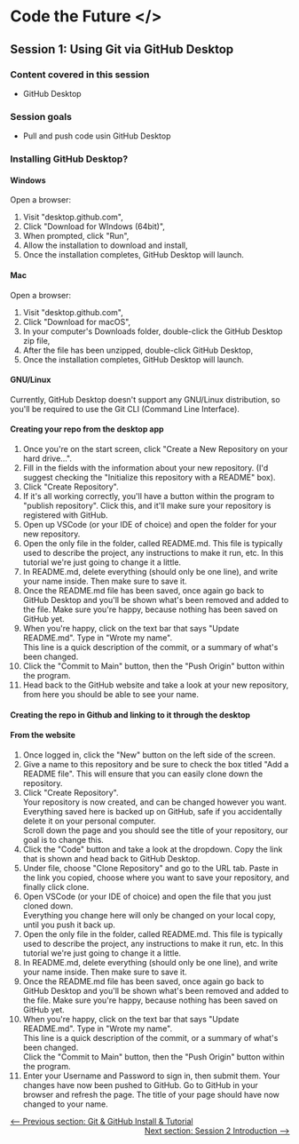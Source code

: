 # Code the Future </>

## Session 1: Using Git via GitHub Desktop

### Content covered in this session

- GitHub Desktop

### Session goals

- Pull and push code usin GitHub Desktop

### Installing GitHub Desktop?

#### Windows

Open a browser:

1. Visit "desktop.github.com",
2. Click "Download for WIndows (64bit)",
3. When prompted, click "Run",
4. Allow the installation to download and install,
5. Once the installation completes, GitHub Desktop will launch.

#### Mac

Open a browser:

1. Visit "desktop.github.com",
2. Click "Download for macOS",
3. In your computer's Downloads folder, double-click the GitHub Desktop zip file,
4. After the file has been unzipped, double-click GitHub Desktop,
5. Once the installation completes, GitHub Desktop will launch.

#### GNU/Linux

Currently, GitHub Desktop doesn't support any GNU/Linux distribution, so you'll be required to use the Git CLI (Command Line Interface).

#### Creating your repo from the desktop app

1. Once you're on the start screen, click "Create a New Repository on your hard drive...".
2. Fill in the fields with the information about your new repository. (I'd suggest checking the "Initialize this repository with a README" box).
3. Click "Create Repository".
4. If it's all working correctly, you'll have a button within the program to "publish repository". Click this, and it'll make sure your repository is registered with GitHub.
5. Open up VSCode (or your IDE of choice) and open the folder for your new repository.
6. Open the only file in the folder, called README.md. This file is typically used to describe the project, any instructions to make it run, etc. In this tutorial we're just going to change it a little.
7. In README.md, delete everything (should only be one line), and write your name inside. Then make sure to save it.
8. Once the README.md file has been saved, once again go back to GitHub Desktop and you'll be shown what's been removed and added to the file. Make sure you're happy, because nothing has been saved on GitHub yet.
9. When you're happy, click on the text bar that says "Update README.md". Type in "Wrote my name".  
   This line is a quick description of the commit, or a summary of what's been changed.
10. Click the "Commit to Main" button, then the "Push Origin" button within the program.
11. Head back to the GitHub website and take a look at your new repository, from here you should be able to see your name.

#### Creating the repo in Github and linking to it through the desktop

#### From the website

1. Once logged in, click the "New" button on the left side of the screen.
2. Give a name to this repository and be sure to check the box titled "Add a README file".
   This will ensure that you can easily clone down the repository.
3. Click "Create Repository".  
   Your repository is now created, and can be changed however you want.
   Everything saved here is backed up on GitHub, safe if you accidentally delete it on your personal computer.  
   Scroll down the page and you should see the title of your repository, our goal is to change this.
4. Click the "Code" button and take a look at the dropdown. Copy the link that is shown and head back to GitHub Desktop.
5. Under file, choose "Clone Repository" and go to the URL tab. Paste in the link you copied, choose where you want to save your repository, and finally click clone.
6. Open VSCode (or your IDE of choice) and open the file that you just cloned down.  
   Everything you change here will only be changed on your local copy, until you push it back up.
7. Open the only file in the folder, called README.md. This file is typically used to describe the project, any instructions to make it run, etc. In this tutorial we're just going to change it a little.
8. In README.md, delete everything (should only be one line), and write your name inside. Then make sure to save it.
9. Once the README.md file has been saved, once again go back to GitHub Desktop and you'll be shown what's been removed and added to the file. Make sure you're happy, because nothing has been saved on GitHub yet.
10. When you're happy, click on the text bar that says "Update README.md". Type in "Wrote my name".  
    This line is a quick description of the commit, or a summary of what's been changed.  
    Click the "Commit to Main" button, then the "Push Origin" button within the program.
11. Enter your Username and Password to sign in, then submit them. Your changes have now been pushed to GitHub. Go to GitHub in your browser and refresh the page. The title of your page should have now changed to your name.



<div style="width: 100%">
<a href='intro_to_github.md'><-- Previous section: Git & GitHub Install & Tutorial</a>
<div align="right"><a  href='../session-2/README.md'>Next section: Session 2 Introduction --></a></div>
</div>
</div>
